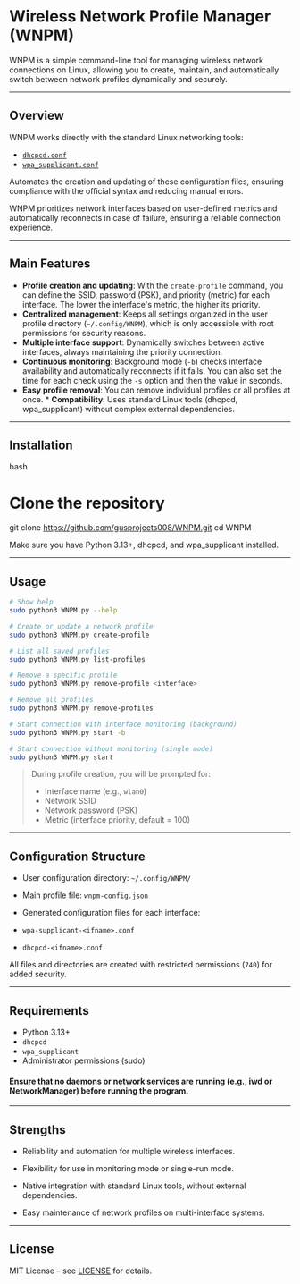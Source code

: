 # Wireless Network Profile Manager (WNPM)

WNPM is a simple command-line tool for managing wireless network connections on Linux, allowing you to create, maintain, and automatically switch between network profiles dynamically and securely.

---
## Overview

WNPM works directly with the standard Linux networking tools:

* [`dhcpcd.conf`](https://wiki.archlinux.org/title/Dhcpcd)
* [`wpa_supplicant.conf`](https://wiki.archlinux.org/title/Wpa_supplicant)

Automates the creation and updating of these configuration files, ensuring compliance with the official syntax and reducing manual errors.

WNPM prioritizes network interfaces based on user-defined metrics and automatically reconnects in case of failure, ensuring a reliable connection experience.

---

## Main Features

* **Profile creation and updating**: With the `create-profile` command, you can define the SSID, password (PSK), and priority (metric) for each interface. The lower the interface's metric, the higher its priority.
* **Centralized management**: Keeps all settings organized in the user profile directory (`~/.config/WNPM`), which is only accessible with root permissions for security reasons.
* **Multiple interface support**: Dynamically switches between active interfaces, always maintaining the priority connection.
* **Continuous monitoring**: Background mode (`-b`) checks interface availability and automatically reconnects if it fails. You can also set the time for each check using the `-s` option and then the value in seconds.
* **Easy profile removal**: You can remove individual profiles or all profiles at once. * **Compatibility**: Uses standard Linux tools (dhcpcd, wpa_supplicant) without complex external dependencies.

---

## Installation

bash
# Clone the repository
git clone https://github.com/gusprojects008/WNPM.git
cd WNPM

Make sure you have Python 3.13+, dhcpcd, and wpa_supplicant installed.

---

## Usage

```bash
# Show help
sudo python3 WNPM.py --help

# Create or update a network profile
sudo python3 WNPM.py create-profile

# List all saved profiles
sudo python3 WNPM.py list-profiles

# Remove a specific profile
sudo python3 WNPM.py remove-profile <interface>

# Remove all profiles
sudo python3 WNPM.py remove-profiles

# Start connection with interface monitoring (background)
sudo python3 WNPM.py start -b

# Start connection without monitoring (single mode)
sudo python3 WNPM.py start
```

> During profile creation, you will be prompted for:
>
> * Interface name (e.g., `wlan0`)
> * Network SSID
> * Network password (PSK)
> * Metric (interface priority, default = 100)

---

## Configuration Structure

* User configuration directory: `~/.config/WNPM/`
* Main profile file: `wnpm-config.json`
* Generated configuration files for each interface:

* `wpa-supplicant-<ifname>.conf`
* `dhcpcd-<ifname>.conf`

All files and directories are created with restricted permissions (`740`) for added security.

---

## Requirements

* Python 3.13+
* `dhcpcd`
* `wpa_supplicant`
* Administrator permissions (sudo)

#### Ensure that no daemons or network services are running (e.g., iwd or NetworkManager) before running the program.

---

## Strengths

* Reliability and automation for multiple wireless interfaces.

* Flexibility for use in monitoring mode or single-run mode.
* Native integration with standard Linux tools, without external dependencies.
* Easy maintenance of network profiles on multi-interface systems.

---

## License

MIT License – see [LICENSE](LICENSE) for details.
